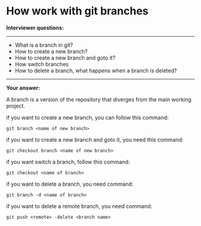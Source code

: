 # How work with git branches

**Interviewer questions:**

---
* What is a branch in git? 
* How to create a new branch? 
* How to create a new branch and goto it?
* How switch branches
* How to delete a branch, what happens when a branch is deleted?
---

**Your answer:**

 A branch is a version of the repository that diverges from the main working project.

if you want to create a new branch, you can follow this command:
```
git branch <name of new branch>
```
if you want to create a new branch and goto it, you need this command:
```
git checkout branch <name of new branch> 
```
if you want switch a branch, follow this command:
```
git checkout <name of branch>
```

if you want to delete a branch, you need command:
```
git branch -d <name of branch>
```

if you want to delete a remote branch, you need command:
```
git push <remote> -delete <branch name>  
```

